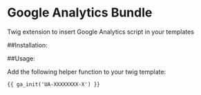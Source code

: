 Google Analytics Bundle
=======================

Twig extension to insert Google Analytics script in your templates

##Installation:

##Usage:

Add the following helper function to your twig template:

    {{ ga_init('UA-XXXXXXXX-X') }}

